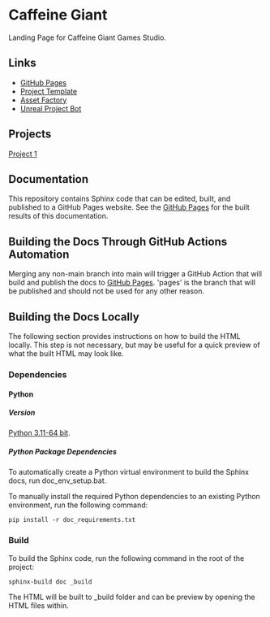 # Caffeine Giant
Landing Page for Caffeine Giant Games Studio. 

## Links
* [GitHub Pages](https://hsinclair6140.github.io/caffeine-giant/)
* [Project Template](https://github.com/hsinclair6140/project-template)
* [Asset Factory](https://github.com/hsinclair6140/asset-factory)
* [Unreal Project Bot](https://github.com/hsinclair6140/unreal-project-bot)

## Projects
[Project 1]()

## Documentation
This repository contains Sphinx code that can be edited, built, and published to a GitHub Pages website. 
See the [GitHub Pages](https://hsinclair6140.github.io/caffeine-giant/) for the built results of this documentation. 

## Building the Docs Through GitHub Actions Automation
Merging any non-main branch into main will trigger a GitHub Action that will build and publish the docs to [GitHub Pages](https://hsinclair6140.github.io/game-development-process/). 'pages' is the branch that will be published and should not be used for any other reason.

## Building the Docs Locally
The following section provides instructions on how to build the HTML locally. This step is not necessary, but may be useful for a quick preview of what the built HTML may look like.

### Dependencies
#### Python
##### Version
[Python 3.11-64 bit](https://www.python.org/downloads/windows/).

##### Python Package Dependencies
To automatically create a Python virtual environment to build the Sphinx docs, run doc_env_setup.bat.

To manually install the required Python dependencies to an existing Python environment, run the following command:

`pip install -r doc_requirements.txt`

### Build
To build the Sphinx code, run the following command in the root of the project:

`sphinx-build doc _build`

The HTML will be built to _build folder and can be preview by opening the HTML files within.
